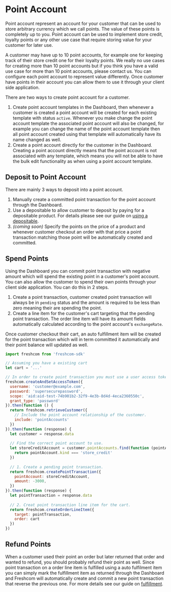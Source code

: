# Point Account

Point account represent an account for your customer that can be used to store arbitrary currency which we call points. The value of these points is completely up to you. Point account can be used to implement store credit, loyalty points or any other use case that require storing value for your customer for later use.

A customer may have up to 10 point accounts, for example one for keeping track of their store credit one for their loyalty points. We really no use cases for creating more than 10 point accounts but if you think you have a valid use case for more than 10 point accounts, please contact us. You can configure each point account to represent value differently. Once customer have points in their account you can allow them to use it through your client side application.

There are two ways to create point account for a customer.

1. Create point account templates in the Dashboard, then whenever a customer is created a point account will be created for each existing template with status `active`. Whenever you make change the point account template the associated point account will also be changed, for example you can change the name of the point account template then all point account created using that template will automatically have its name changed as well.
2. Create a point account directly for the customer in the Dashboard. Creating a point account directly means that the point account is not associated with any template, which means you will not be able to have the bulk edit functionality as when using a point account template.

## Deposit to Point Account

There are mainly 3 ways to deposit into a point account.

1. Manually create a committed point transaction for the point account through the Dashboard.
2. Use a depositable to allow customer to deposit by paying for a depositable product. For details please see our guide on [using a depositable](untitled-1.md#using-a-depositable).
3. _\(coming soon\)_ Specify the points on the price of a product and whenever customer checkout an order with that price a point transaction matching those point will be automatically created and committed.

## Spend Points

Using the Dashboard you can commit point transaction with negative amount which will spend the existing point in a customer's point account. You can also allow the customer to spend their own points through your client side application. You can do this in 2 steps.

1. Create a point transaction, customer created point transaction will always be in `pending` status and the amount is required to be less than zero meaning their are spending the point.
2. Create a line item for the customer's cart targeting that the pending point transaction. The order line item will have its amount fields automatically calculated according to the point account's `exchangeRate`.

Once customer checkout their cart, an auto fulfillment item will be created for the point transaction which will in term committed it automatically and their point balance will updated as well.

```javascript
import freshcom from 'freshcom-sdk'

// Assuming you have a existing cart
let cart = '...'

// In order to create point transaction you must use a user access token.
freshcom.createAndSetAccessToken({
  username: 'customer@example.com',
  password: 'supersecurepassword',
  scope: 'aid:aid-test-74b901b2-32f9-4e3b-8d4d-4eca2360550c',
  grant_type: 'password'
}).then(function () {
  return freshcom.retrieveCustomer({
    // Include the point account relationship of the customer.
    include: 'pointAccounts'    
  })
}).then(function (response) {    
  let customer = response.data
  
  // Find the correct point account to use.
  let storeCreditAccount = customer.pointAccounts.find(function (pointAccount) {
    return pointAccount.kind === 'store_credit'
  })
  
  // 1. Create a pending point transaction.
  return freshcom.createPointTransaction({
    pointAccount: storeCreditAccount,
    amount: -3000,
  })
}).then(function (response) {
  let pointTransaction = response.data
  
  // 2. Creat point transaction line item for the cart.
  return freshcom.createOrderLineItem({
    target: pointTransaction,
    order: cart
  })
})
```

## Refund Points

When a customer used their point an order but later returned that order and wanted to refund, you should probably refund their point as well. Since point transaction on a order line item is fulfilled using a auto fulfilment item you can simply mark the fulfillment item as returned through the Dashboard and Freshcom will automatically create and commit a new point transaction that reverse the previous one. For more details see our guide on [fulfillment](fulfillment.md).

